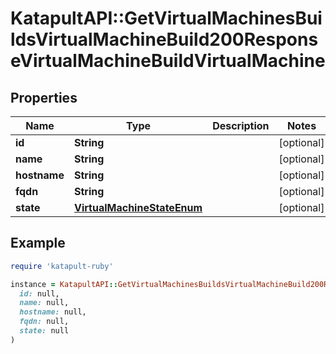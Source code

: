 # KatapultAPI::GetVirtualMachinesBuildsVirtualMachineBuild200ResponseVirtualMachineBuildVirtualMachine

## Properties

| Name | Type | Description | Notes |
| ---- | ---- | ----------- | ----- |
| **id** | **String** |  | [optional] |
| **name** | **String** |  | [optional] |
| **hostname** | **String** |  | [optional] |
| **fqdn** | **String** |  | [optional] |
| **state** | [**VirtualMachineStateEnum**](VirtualMachineStateEnum.md) |  | [optional] |

## Example

```ruby
require 'katapult-ruby'

instance = KatapultAPI::GetVirtualMachinesBuildsVirtualMachineBuild200ResponseVirtualMachineBuildVirtualMachine.new(
  id: null,
  name: null,
  hostname: null,
  fqdn: null,
  state: null
)
```


